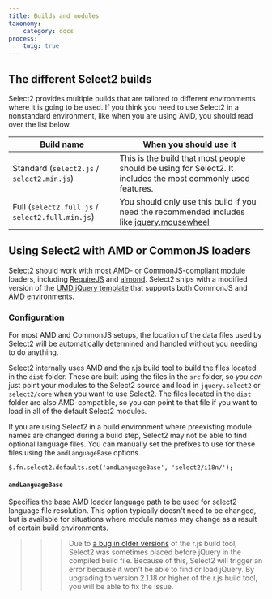 ```yaml
---
title: Builds and modules
taxonomy:
    category: docs
process:
    twig: true
---
```


## The different Select2 builds

Select2 provides multiple builds that are tailored to different
environments where it is going to be used. If you think you need to use
Select2 in a nonstandard environment, like when you are using AMD, you
should read over the list below.

<table class="table table-bordered table-striped">
  <thead>
    <tr>
      <th>Build name</th>
      <th>When you should use it</th>
    </tr>
  </thead>
  <tbody>
    <tr id="builds-standard">
      <td>
        Standard (<code>select2.js</code> / <code>select2.min.js</code>)
      </td>
      <td>
        This is the build that most people should be using for Select2. It
        includes the most commonly used features.
      </td>
    </tr>
    <tr id="builds-full">
      <td>
        Full (<code>select2.full.js</code> / <code>select2.full.min.js</code>)
      </td>
      <td>
        You should only use this build if you need the recommended includes like <a href="https://github.com/jquery/jquery-mousewheel">jquery.mousewheel</a>
      </td>
    </tr>
  </tbody>
</table>

## Using Select2 with AMD or CommonJS loaders

Select2 should work with most AMD- or CommonJS-compliant module loaders, including [RequireJS](http://requirejs.org/) and [almond](https://github.com/jrburke/almond). Select2 ships with a modified version of the [UMD jQuery template](https://github.com/umdjs/umd/blob/f208d385768ed30cd0025d5415997075345cd1c0/templates/jqueryPlugin.js) that supports both CommonJS and AMD environments.

### Configuration

For most AMD and CommonJS setups, the location of the data files used by Select2 will be automatically determined and handled without you needing to do anything.

Select2 internally uses AMD and the r.js build tool to build the files located in the `dist` folder. These are built using the files in the `src` folder, so _you can_ just point your modules to the Select2 source and load in `jquery.select2` or `select2/core` when you want to use Select2. The files located in the `dist` folder are also AMD-compatible, so you can point to that file if you want to load in all of the default Select2 modules.

If you are using Select2 in a build environment where preexisting module names are changed during a build step, Select2 may not be able to find optional language files. You can manually set the prefixes to use for these files using the `amdLanguageBase` options.

```
$.fn.select2.defaults.set('amdLanguageBase', 'select2/i18n/');
```

#### `amdLanguageBase`

Specifies the base AMD loader language path to be used for select2 language file resolution. This option typically doesn't need to be changed, but is available for situations where module names may change as a result of certain build environments.

>>> Due to [a bug in older versions](https://github.com/jrburke/requirejs/issues/1342) of the r.js build tool, Select2 was sometimes placed before jQuery in the compiled build file. Because of this, Select2 will trigger an error because it won't be able to find or load jQuery.  By upgrading to version 2.1.18 or higher of the r.js build tool, you will be able to fix the issue.
